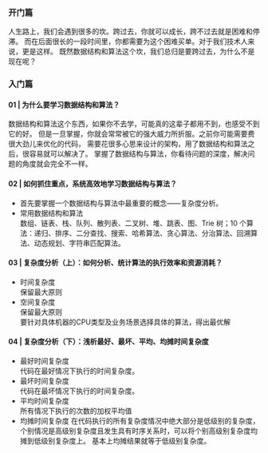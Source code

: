### 开门篇
人生路上，我们会遇到很多的坎。跨过去，你就可以成长，跨不过去就是困难和停滞。
而在后面很长的一段时间里，你都需要为这个困难买单。对于我们技术人来说，更是这样。
既然数据结构和算法这个坎，我们总归是要跨过去，为什么不是现在呢？

### 入门篇
#### 01 | 为什么要学习数据结构和算法？
数据结构和算法这个东西，如果你不去学，可能真的这辈子都用不到，也感受不到它的好。
但是一旦掌握，你就会常常被它的强大威力所折服。之前你可能需要费很大劲儿来优化的代码，
需要花很多心思来设计的架构，用了数据结构和算法之后，很容易就可以解决了。
掌握了数据结构与算法，你看待问题的深度，解决问题的角度就会完全不一样。

#### 02 | 如何抓住重点，系统高效地学习数据结构与算法？
- 首先要掌握一个数据结构与算法中最重要的概念——复杂度分析。   
- 常用数据结构和算法   
数组、链表、栈、队列、散列表、二叉树、堆、跳表、图、Trie 树；10 个算法：递归、排序、二分查找、搜索、哈希算法、贪心算法、分治算法、回溯算法、动态规划、字符串匹配算法。

#### 03 | 复杂度分析（上）：如何分析、统计算法的执行效率和资源消耗？
- 时间复杂度  
保留最大原则  
- 空间复杂度  
保留最大原则  
要针对具体机器的CPU类型及业务场景选择具体的算法，得出最优解

#### 04 | 复杂度分析（下）：浅析最好、最坏、平均、均摊时间复杂度
- 最好时间复杂度   
代码在最好情况下执行的时间复杂度。
- 最坏时间复杂度  
代码在最坏情况下执行的时间复杂度。
- 平均时间复杂度   
所有情况下执行的次数的加权平均值
- 均摊时间复杂度
在代码执行的所有复杂度情况中绝大部分是低级别的复杂度，个别情况是高级别复杂度且发生具有时序关系时，可以将个别高级别复杂度均摊到低级别复杂度上。
基本上均摊结果就等于低级别复杂度。